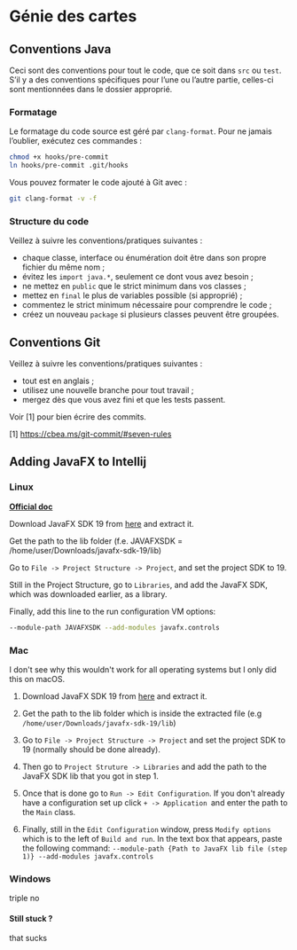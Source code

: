# Génie des cartes

## Conventions Java

Ceci sont des conventions pour tout le code, que ce soit dans `src` ou `test`. S’il y a des conventions spécifiques pour l’une ou l’autre partie, celles-ci sont mentionnées dans le dossier approprié.

### Formatage

Le formatage du code source est géré par `clang-format`. Pour ne jamais l’oublier, exécutez ces commandes :

```bash
chmod +x hooks/pre-commit
ln hooks/pre-commit .git/hooks
```

Vous pouvez formater le code ajouté à Git avec :

```bash
git clang-format -v -f
```

### Structure du code

Veillez à suivre les conventions/pratiques suivantes :

- chaque classe, interface ou énumération doit être dans son propre fichier du même nom ;
- évitez les `import java.*`, seulement ce dont vous avez besoin ;
- ne mettez en `public` que le strict minimum dans vos classes ;
- mettez en `final` le plus de variables possible (si approprié) ;
- commentez le strict minimum nécessaire pour comprendre le code ;
- créez un nouveau `package` si plusieurs classes peuvent être groupées.

## Conventions Git

Veillez à suivre les conventions/pratiques suivantes :

- tout est en anglais ;
- utilisez une nouvelle branche pour tout travail ;
- mergez dès que vous avez fini et que les tests passent.

Voir [1] pour bien écrire des commits.

[1] https://cbea.ms/git-commit/#seven-rules

## Adding JavaFX to Intellij

### Linux

**[Official doc](https://openjfx.io/openjfx-docs/#install-javafx)**

Download JavaFX SDK 19 from [here](https://gluonhq.com/products/javafx/) and extract it.

Get the path to the lib folder (f.e. JAVAFXSDK = /home/user/Downloads/javafx-sdk-19/lib)

Go to ```File -> Project Structure -> Project```, and set the project SDK to 19.

Still in the Project Structure, go to ```Libraries```, and add the JavaFX SDK, which was downloaded earlier, as a
library.

Finally, add this line to the run configuration VM options:

```bash
--module-path JAVAFXSDK --add-modules javafx.controls
```

### Mac

I don't see why this wouldn't work for all operating systems but I only did this on macOS.

1. Download JavaFX SDK 19 from [here](https://gluonhq.com/products/javafx/) and extract it.

2. Get the path to the lib folder which is inside the extracted file (e.g ```/home/user/Downloads/javafx-sdk-19/lib```)

3. Go to ```File -> Project Structure -> Project``` and set the project SDK to 19 (normally should be done already).

4. Then go to ```Project Struture -> Libraries``` and add the path to the JavaFX SDK lib that you got in step 1.

5. Once that is done go to ```Run -> Edit Configuration```. If you don't already have a configuration set up click
   ```+ -> Application ```and enter the path to the ```Main``` class.

6. Finally, still in the ```Edit Configuration``` window, press ```Modify options``` which is to the left of
   ```Build and run```. In the text box that appears, paste the following command:
   ```--module-path {Path to JavaFX lib file (step 1)} --add-modules javafx.controls ```

### Windows

triple no

#### Still stuck ?

that sucks